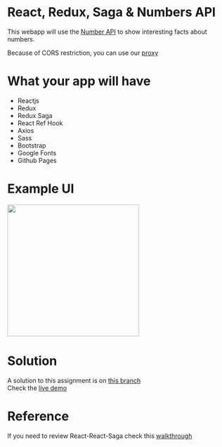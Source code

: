 # React, Redux, Saga & Numbers API

This webapp will use the [Number API](http://numbersapi.com) to show interesting facts about numbers.

Because of CORS restriction, you can use our [proxy](https://numbers-api-proxy.dci-fbw121.now.sh/?number=23)

# What your app will have 

- Reactjs
- Redux
- Redux Saga
- React Ref Hook
- Axios
- Sass
- Bootstrap
- Google Fonts
- Github Pages

# Example UI

<img src="screen.png" width="300px">

# Solution
A solution to this assignment is on [this branch](https://github.com/LeandroDCI/saga-numbers/tree/solution)  
Check the [live demo](https://leandrodci.github.io/saga-numbers)

# Reference
If you need to review React-React-Saga check this [walkthrough](https://github.com/LeandroDCI/react-dog-ceo) 
